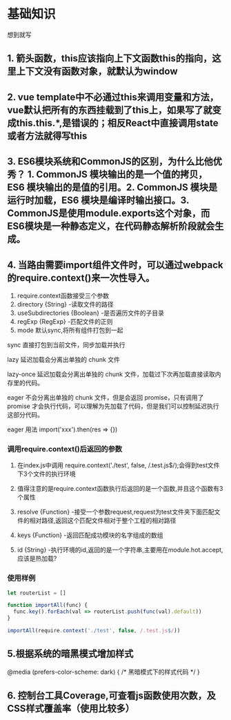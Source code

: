 # 基础知识

想到就写

## 1. 箭头函数，this应该指向上下文函数this的指向，这里上下文没有函数对象，就默认为window

## 2. vue template中不必通过this来调用变量和方法，vue默认把所有的东西挂载到了this上，如果写了就变成this.this.*,是错误的；相反React中直接调用state或者方法就得写this

## 3. ES6模块系统和CommonJS的区别，为什么比他优秀？  1. CommonJS 模块输出的是一个值的拷贝，ES6 模块输出的是值的引用。2. CommonJS 模块是运行时加载，ES6 模块是编译时输出接口。3. CommonJS是使用module.exports这个对象，而ES6模块是一种静态定义，在代码静态解析阶段就会生成。

## 4. 当路由需要import组件文件时，可以通过webpack的require.context()来一次性导入。

  1. require.context函数接受三个参数
  2. directory {String} -读取文件的路径
  3. useSubdirectories {Boolean} -是否遍历文件的子目录
  4. regExp {RegExp} -匹配文件的正则
  5. mode 默认sync,将所有组件打包到一起

  sync 直接打包到当前文件，同步加载并执行

  lazy 延迟加载会分离出单独的 chunk 文件

  lazy-once 延迟加载会分离出单独的 chunk 文件，加载过下次再加载直接读取内存里的代码。

  eager 不会分离出单独的 chunk 文件，但是会返回 promise，只有调用了 promise 才会执行代码，可以理解为先加载了代码，但是我们可以控制延迟执行这部分代码。

  eager 用法 import('xxx').then(res => {})

### 调用require.context()后返回的参数
1. 在index.js中调用 require.context('./test', false, /.test.js$/);会得到test文件下3个文件的执行环境

2. 值得注意的是require.context函数执行后返回的是一个函数,并且这个函数有3个属性

3. resolve {Function} -接受一个参数request,request为test文件夹下面匹配文件的相对路径,返回这个匹配文件相对于整个工程的相对路径

4. keys {Function} -返回匹配成功模块的名字组成的数组

5. id {String} -执行环境的id,返回的是一个字符串,主要用在module.hot.accept,应该是热加载?

### 使用样例

```javascript
let routerList = []

function importAll(func) {
  func.key().forEach(val => routerList.push(func(val).default))
}

importAll(require.context('./test', false, /.test.js$/))
```

## 5.根据系统的暗黑模式增加样式
@media (prefers-color-scheme: dark) {
    /* 黑暗模式下的样式代码 */
}

## 6. 控制台工具Coverage,可查看js函数使用次数，及CSS样式覆盖率（使用比较多）
